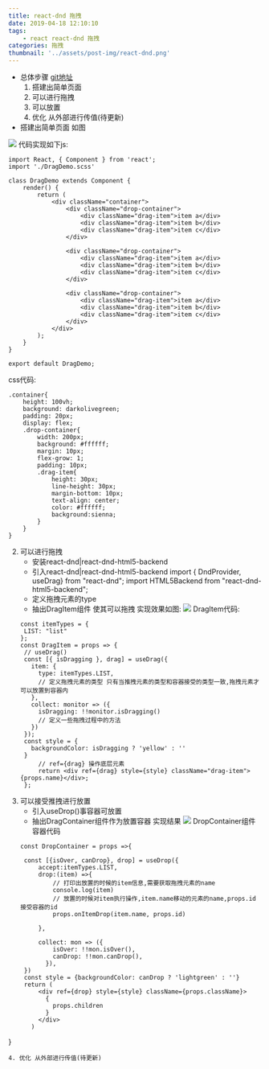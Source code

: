 ```yaml
---
title: react-dnd 拖拽
date: 2019-04-18 12:10:10
tags:
    - react react-dnd 拖拽
categories: 拖拽
thumbnail: '../assets/post-img/react-dnd.png'
---
```

- 总体步骤 [git地址](https://github.com/bellakongqn/react-dnd-drag-demo.git)
  1. 搭建出简单页面
  2. 可以进行拖拽
  3. 可以放置
  4. 优化 从外部进行传值(待更新)
- 搭建出简单页面 如图

<!-- more -->
![](/assets/post-img/build.png)
代码实现如下js:
```
import React, { Component } from 'react';
import './DragDemo.scss'

class DragDemo extends Component {
    render() {
        return (
            <div className="container">
                <div className="drop-container">
                    <div className="drag-item">item a</div>
                    <div className="drag-item">item b</div>
                    <div className="drag-item">item c</div>
                </div>

                <div className="drop-container">
                    <div className="drag-item">item a</div>
                    <div className="drag-item">item b</div>
                    <div className="drag-item">item c</div>
                </div>

                <div className="drop-container">
                    <div className="drag-item">item a</div>
                    <div className="drag-item">item b</div>
                    <div className="drag-item">item c</div>
                </div>
            </div>
        );
    }
}

export default DragDemo;

```
css代码:
```
.container{
    height: 100vh;
    background: darkolivegreen;
    padding: 20px;
    display: flex;
    .drop-container{
        width: 200px;
        background: #ffffff;
        margin: 10px;
        flex-grow: 1;
        padding: 10px;
        .drag-item{
            height: 30px;
            line-height: 30px;
            margin-bottom: 10px;
            text-align: center;
            color: #ffffff;
            background:sienna;
        }
    }
}

```
2. 可以进行拖拽
   - 安装react-dnd|react-dnd-html5-backend
   - 引入react-dnd|react-dnd-html5-backend
     import { DndProvider, useDrag} from "react-dnd";
     import HTML5Backend from "react-dnd-html5-backend";
   - 定义拖拽元素的type 
   - 抽出DragItem组件 使其可以拖拽
   实现效果如图:
   ![](/assets/post-img/drag-process.png)
   DragItem代码:
   ```
   const itemTypes = {
    LIST: "list"
   };
   const DragItem = props => {
    // useDrag()
    const [{ isDragging }, drag] = useDrag({
      item: {
        type: itemTypes.LIST,
        // 定义拖拽元素的类型 只有当推拽元素的类型和容器接受的类型一致,拖拽元素才可以放置到容器内
      },
      collect: monitor => ({
        isDragging: !!monitor.isDragging()
        // 定义一些拖拽过程中的方法
      })
    });
    const style = {
      backgroundColor: isDragging ? 'yellow' : ''
    }
        // ref={drag} 操作底层元素
        return <div ref={drag} style={style} className="drag-item">{props.name}</div>;
    };
   ```
3. 可以接受推拽进行放置
   - 引入useDrop()事容器可放置
   - 抽出DragContainer组件作为放置容器
   实现结果
   ![](/assets/post-img/drag-result.png)
   DropContainer组件容器代码
   ```
   const DropContainer = props =>{

    const [{isOver, canDrop}, drop] = useDrop({
        accept:itemTypes.LIST,
        drop:(item) =>{
            // 打印出放置的时候的item信息,需要获取拖拽元素的name
            console.log(item)
            // 放置的时候对item执行操作,item.name移动的元素的name,props.id 接受容器的id
            props.onItemDrop(item.name, props.id)

        },
        
        collect: mon => ({
            isOver: !!mon.isOver(),
            canDrop: !!mon.canDrop(),
          }),
    })
    const style = {backgroundColor: canDrop ? 'lightgreen' : ''}
    return (
        <div ref={drop} style={style} className={props.className}>
          {
            props.children
          }
        </div>
      )

}
   ```
4. 优化 从外部进行传值(待更新)